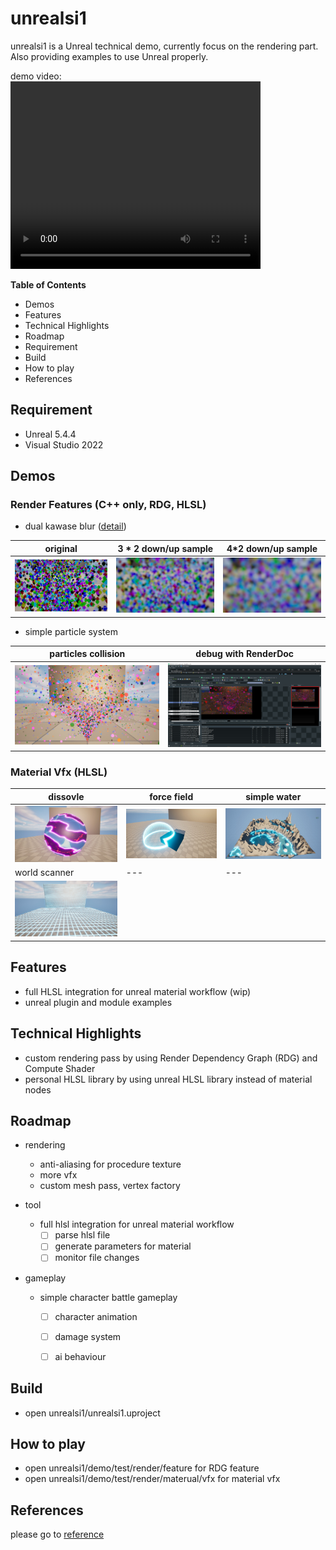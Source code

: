 # unrealsi1
unrealsi1 is a Unreal technical demo, currently focus on the rendering part. \
Also providing examples to use Unreal properly.

demo video: \
<a href="https://youtu.be/C87Qk5dcq7Y" target="_blank">
<video loop width="400" height="300" src="doc/screenshot/render/feature/post_processing/dual_kawase_blur/dual_kawase_blur.mp4" > 
</video>
</a>


**Table of Contents**
- Demos
- Features
- Technical Highlights
- Roadmap
- Requirement
- Build
- How to play
- References

## Requirement

- Unreal 5.4.4
- Visual Studio 2022

## Demos

### Render Features (C++ only, RDG, HLSL)
- dual kawase blur ([detail](doc/reference/render/feature/post_processing/dual_kawase_blur.md))

| original | 3 * 2 down/up sample | 4*2 down/up sample |
|---|---|---|
|![](doc/screenshot/render/feature/post_processing/dual_kawase_blur/dkBlur_original.png)|![](doc/screenshot/render/feature/post_processing/dual_kawase_blur/dkBlur_3+3.png)|![](doc/screenshot/render/feature/post_processing/dual_kawase_blur/dkBlur_4+4.png)|


- simple particle system

| particles collision | debug with RenderDoc |
|---|---|
|![](doc/screenshot/render/feature/particle_system/simple_particle/simple_particle.jpg)|![](doc/screenshot/render/feature/particle_system/simple_particle/simple_particle_renderdoc.jpg)|

### Material Vfx (HLSL)

| dissovle | force field | simple water |
|---|---|---|
|![](doc/screenshot/render/material/vfx/dissolve.jpg)|![](doc/screenshot/render/material/vfx/force_field.jpg)|![](doc/screenshot/render/material/vfx/simple_water.jpg)
| world scanner | --- | --- |
|![](doc/screenshot/render/material/vfx/world_scanner.jpg)


## Features

- full HLSL integration for unreal material workflow (wip)
- unreal plugin and module examples


## Technical Highlights

- custom rendering pass by using Render Dependency Graph (RDG) and Compute Shader
- personal HLSL library by using unreal HLSL library instead of material nodes


## Roadmap

- rendering
  - anti-aliasing for procedure texture
  - more vfx
  - custom mesh pass, vertex factory

- tool
  - full hlsl integration for unreal material workflow
    - [ ] parse hlsl file
    - [ ] generate parameters for material
    - [ ] monitor file changes

- gameplay
	- simple character battle gameplay
		- [ ] character animation
		- [ ] damage system
		- [ ] ai behaviour


## Build

- open unrealsi1/unrealsi1.uproject

## How to play

- open unrealsi1/demo/test/render/feature for RDG feature
- open unrealsi1/demo/test/render/materual/vfx for material vfx

## References

please go to [reference](doc/reference/reference.md)